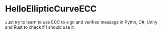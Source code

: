 # HelloEllipticCurveECC
Just try to learn to use ECC to sign and verified message in Pythn, C#, Unity and Rust to check if I should use it.
